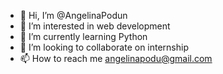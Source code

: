 - 👋 Hi, I’m @AngelinaPodun
- 👀 I’m interested in web development
- 🌱 I’m currently learning Python
- 💞️ I’m looking to collaborate on internship
- 📫 How to reach me angelinapodu@gmail.com

<!---
AngelinaPodun/AngelinaPodun is a ✨ special ✨ repository because its `README.md` (this file) appears on your GitHub profile.
You can click the Preview link to take a look at your changes.
--->
